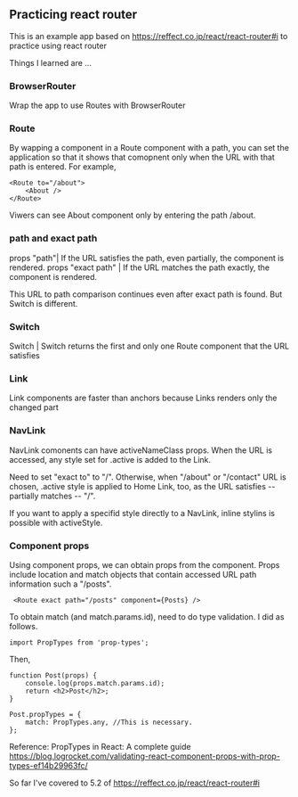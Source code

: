 ## Practicing react router
This is an example app based on https://reffect.co.jp/react/react-router#i to practice using react router

Things I learned are ...

### BrowserRouter 
Wrap the app to use Routes with BrowserRouter

### Route 
By wapping a component in a Route component with a path, you can set the application so that it shows that comopnent only when the URL with that path is entered.
For example,

```
<Route to="/about">
    <About />
</Route>
```
Viwers can see About component only by entering the path /about.

### path and exact path

props "path"| If the URL satisfies the path, even partially, the component is rendered.
props "exact path" | If the URL matches the path exactly, the component is rendered. 

This URL to path comparison continues even after exact path is found.
But Switch is different.

### Switch

Switch | Switch returns the first and only one Route component that the URL satisfies

### Link
Link components are faster than anchors because Links renders only the changed part

### NavLink
NavLink comonents can have activeNameClass props. When the URL is accessed, any style set for .active is added to the Link.

Need to set "exact to" to "/".
Otherwise, when "/about" or "/contact" URL is chosen, .active style is applied to Home Link, too, as the URL satisfies -- partially matches -- "/". 

If you want to apply a specifid style directly to a NavLink, inline stylins is possible with activeStyle.

### Component props
Using component props, we can obtain props from the component. Props include location and match objects that contain accessed URL path information such a "/posts".

```
 <Route exact path="/posts" component={Posts} />
 ```
To obtain match (and match.params.id), need to do type validation.
I did as follows.

```
import PropTypes from 'prop-types';
```
Then,

```
function Post(props) {
    console.log(props.match.params.id);
    return <h2>Post</h2>;
}

Post.propTypes = {
    match: PropTypes.any, //This is necessary.
};
```
Reference: PropTypes in React: A complete guide
https://blog.logrocket.com/validating-react-component-props-with-prop-types-ef14b29963fc/

So far I've covered to 5.2 of https://reffect.co.jp/react/react-router#i

